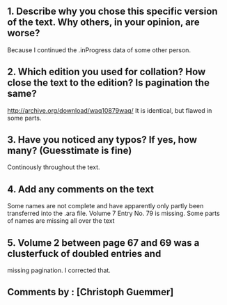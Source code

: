 

## 1. Describe why you chose this specific version of the text. Why others, in your opinion, are worse?

Because I continued the .inProgress data of some other person.

## 2. Which edition you used for collation? How close the text to the edition? Is pagination the same?

http://archive.org/download/waq10879waq/
It is identical, but flawed in some parts.

## 3. Have you noticed any typos? If yes, how many? (Guesstimate is fine)

Continously throughout the text. 

## 4. Add any comments on the text

Some names are not complete and have apparently only partly been transferred into the .ara file. 
Volume 7 Entry No. 79 is missing. Some parts of names are missing all over the text

## 5. Volume 2 between page 67 and 69 was a clusterfuck of doubled entries and
missing pagination. I corrected that.

## Comments by : [Christoph Guemmer]
